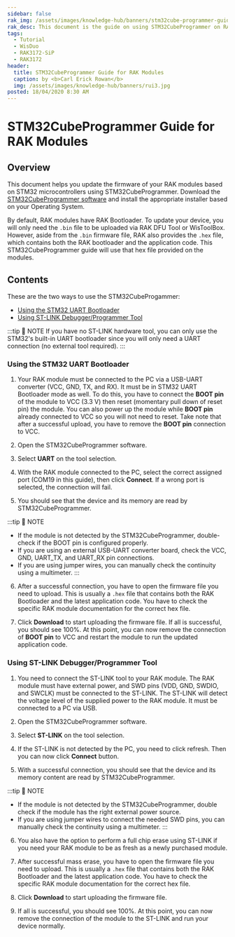 ```yaml
---
sidebar: false
rak_img: /assets/images/knowledge-hub/banners/stm32cube-programmer-guide.jpg
rak_desc: This document is the guide on using STM32CubeProgrammer on RAK Modules.
tags:
  - Tutorial
  - WisDuo
  - RAK3172-SiP
  - RAK3172
header:
  title: STM32CubeProgrammer Guide for RAK Modules
  caption: by <b>Carl Erick Rowan</b>
  img: /assets/images/knowledge-hub/banners/rui3.jpg
posted: 18/04/2020 8:30 AM
---
```


# STM32CubeProgrammer Guide for RAK Modules

## Overview

This document helps you update the firmware of your RAK modules based on STM32 microcontrollers using STM32CubeProgrammer. Download the [STM32CubeProgrammer software](https://www.st.com/en/development-tools/stm32cubeprog.html#st-get-software) and install the appropriate installer based on your Operating System.

By default, RAK modules have RAK Bootloader. To update your device, you will only need the `.bin` file to be uploaded via RAK DFU Tool or WisToolBox. However, aside from the `.bin` firmware file, RAK also provides the `.hex` file, which contains both the RAK bootloader and the application code. This STM32CubeProgrammer guide will use that hex file provided on the modules.

## Contents

These are the two ways to use the STM32CubeProgammer:

* [Using the STM32 UART Bootloader](/Knowledge-Hub/Learn/STM32Cube-Programmer-Guide/#using-the-stm32-uart-bootloadern)
* [Using ST-LINK Debugger/Programmer Tool](/Knowledge-Hub/Learn/STM32Cube-Programmer-Guide/#using-st-link-debugger-programmer-tool)

:::tip 📝 NOTE
If you have no ST-LINK hardware tool, you can only use the STM32's built-in UART bootloader since you will only need a UART connection (no external tool required).
:::

### Using the STM32 UART Bootloader

1. Your RAK module must be connected to the PC via a USB-UART converter (VCC, GND, TX, and RX). It must be in STM32 UART Bootloader mode as well. To do this, you have to connect the **BOOT pin** of the module to VCC (3.3&nbsp;V) then reset (momentary pull down of reset pin) the module. You can also power up the module while **BOOT pin** already connected to VCC so you will not need to reset. Take note that after a successful upload, you have to remove the **BOOT pin** connection to VCC.

<rk-img
  src="/assets/images/knowledge-hub/learn/stm32cubeprogrammer/boot_pin.png"
  width="80%"
  caption="RAK3172 Boot Pin to VCC"
/>

<rk-img
  src="/assets/images/knowledge-hub/learn/stm32cubeprogrammer/rak3172-sip.png"
  width="80%"
  caption="RAK3172-SiP Boot Pin to VCC"
/>

2. Open the STM32CubeProgrammer software.

<rk-img
  src="/assets/images/knowledge-hub/learn/stm32cubeprogrammer/stm32cubeprogrammer.png"
  width="100%"
  caption="STM32CubeProgrammer"
/>

3. Select **UART** on the tool selection.

<rk-img
  src="/assets/images/knowledge-hub/learn/stm32cubeprogrammer/tool_select.png"
  width="100%"
  caption="Select UART"
/>

4. With the RAK module connected to the PC, select the correct assigned port (COM19 in this guide), then click **Connect**. If a wrong port is selected, the connection will fail.

<rk-img
  src="/assets/images/knowledge-hub/learn/stm32cubeprogrammer/port_select.png"
  width="100%"
  caption="Select COM port"
/>

5. You should see that the device and its memory are read by STM32CubeProgrammer.

:::tip 📝 NOTE
- If the module is not detected by the STM32CubeProgrammer, double-check if the BOOT pin is configured properly.
- If you are using an external USB-UART converter board, check the VCC, GND, UART_TX, and UART_RX pin connections.
- If you are using jumper wires, you can manually check the continuity using a multimeter.
:::

<rk-img
  src="/assets/images/knowledge-hub/learn/stm32cubeprogrammer/connection.png"
  width="100%"
  caption="Successful Device Connection"
/>

6. After a successful connection, you have to open the firmware file you need to upload. This is usually a `.hex` file that contains both the RAK Bootloader and the latest application code. You have to check the specific RAK module documentation for the correct hex file.

<rk-img
  src="/assets/images/knowledge-hub/learn/stm32cubeprogrammer/open_file_button.png"
  width="100%"
  caption="Opening the firmware file to upload"
/>

<rk-img
  src="/assets/images/knowledge-hub/learn/stm32cubeprogrammer/open_file.png"
  width="100%"
  caption="Selecting the correct .hex file"
/>

7. Click **Download** to start uploading the firmware file. If all is successful, you should see 100%. At this point, you can now remove the connection of **BOOT pin** to VCC and restart the module to run the updated application code.

<rk-img
  src="/assets/images/knowledge-hub/learn/stm32cubeprogrammer/download.png"
  width="100%"
  caption="Successful firmware upload"
/>

### Using ST-LINK Debugger/Programmer Tool

1. You need to connect the ST-LINK tool to your RAK module. The RAK module must have external power, and SWD pins (VDD, GND, SWDIO, and SWCLK) must be connected to the ST-LINK. The ST-LINK will detect the voltage level of the supplied power to the RAK module. It must be connected to a PC via USB.

<rk-img
  src="/assets/images/knowledge-hub/learn/stm32cubeprogrammer/st_link.png"
  width="60%"
  caption="STLINK V2 and SWD pinout label"
/>

2. Open the STM32CubeProgrammer software.

<rk-img
  src="/assets/images/knowledge-hub/learn/stm32cubeprogrammer/stm32cubeprogrammer.png"
  width="100%"
  caption="STM32CubeProgrammer"
/>

3. Select **ST-LINK** on the tool selection.

<rk-img
  src="/assets/images/knowledge-hub/learn/stm32cubeprogrammer/stlink_selection.png"
  width="100%"
  caption="Select ST-LINK"
/>

4. If the ST-LINK is not detected by the PC, you need to click refresh. Then you can now click **Connect** button.

<rk-img
  src="/assets/images/knowledge-hub/learn/stm32cubeprogrammer/stlink_refresh.png"
  width="100%"
  caption="Refresh button to detect ST-LINK"
/>

5. With a successful connection, you should see that the device and its memory content are read by STM32CubeProgrammer.

:::tip 📝 NOTE
- If the module is not detected by the STM32CubeProgrammer, double check if the module has the right external power source.
- If you are using jumper wires to connect the needed SWD pins, you can manually check the continuity using a multimeter.
:::

<rk-img
  src="/assets/images/knowledge-hub/learn/stm32cubeprogrammer/stlink_connect.png"
  width="100%"
  caption="Successful device connection"
/>

6. You also have the option to perform a full chip erase using ST-LINK if you need your RAK module to be as fresh as a newly purchased module.

<rk-img
  src="/assets/images/knowledge-hub/learn/stm32cubeprogrammer/stlink_erasebutton.png"
  width="100%"
  caption="Full chip erase"
/>

<rk-img
  src="/assets/images/knowledge-hub/learn/stm32cubeprogrammer/stlink_fullerase.png"
  width="100%"
  caption="Full chip erase"
/>

7. After successful mass erase, you have to open the firmware file you need to upload. This is usually a `.hex` file that contains both the RAK Bootloader and the latest application code. You have to check the specific RAK module documentation for the correct hex file.

<rk-img
  src="/assets/images/knowledge-hub/learn/stm32cubeprogrammer/stlink_openfile.png"
  width="100%"
  caption="Opening the firmware file to upload"
/>

<rk-img
  src="/assets/images/knowledge-hub/learn/stm32cubeprogrammer/stlink_binselection.png"
  width="100%"
  caption="Selecting the correct .hex file"
/>

8. Click **Download** to start uploading the firmware file.

<rk-img
  src="/assets/images/knowledge-hub/learn/stm32cubeprogrammer/stlink_downloadbutton.png"
  width="100%"
  caption="Upload the firmware using Download button"
/>

9. If all is successful, you should see 100%. At this point, you can now remove the connection of the module to the ST-LINK and run your device normally.

<rk-img
  src="/assets/images/knowledge-hub/learn/stm32cubeprogrammer/stlink_success.png"
  width="100%"
  caption="Successful Firmware Upload"
/>